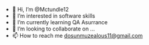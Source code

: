 - 👋 Hi, I’m @Mctundle12
- 👀 I’m interested in software skills
- 🌱 I’m currently learning QA Asurrance
- 💞️ I’m looking to collaborate on ...
- 📫 How to reach me dosunmuzealous11@gmail.com

<!---
Mctundle12/Mctundle12 is a ✨ special ✨ repository because its `README.md` (this file) appears on your GitHub profile.
You can click the Preview link to take a look at your changes.
--->
